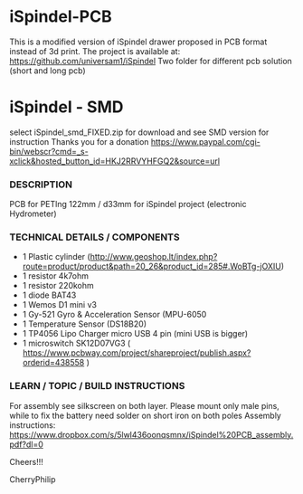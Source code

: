 # iSpindel-PCB
This is a modified version of iSpindel drawer proposed in PCB format instead of 3d print. The project is available at: https://github.com/universam1/iSpindel
Two folder for different pcb solution (short and long pcb)

# iSpindel - SMD  
select iSpindel_smd_FIXED.zip for download and see SMD version for instruction 
Thanks you for a donation 
https://www.paypal.com/cgi-bin/webscr?cmd=_s-xclick&hosted_button_id=HKJ2RRVYHFGQ2&source=url


### DESCRIPTION
PCB for PETlng 122mm / d33mm for iSpindel project (electronic Hydrometer)

### TECHNICAL DETAILS / COMPONENTS
- 1 Plastic cylinder (http://www.geoshop.lt/index.php?route=product/product&path=20_26&product_id=285#.WoBTg-jOXIU)
- 1 resistor 4k7ohm
- 1 resistor 220kohm
- 1 diode BAT43
- 1 Wemos D1 mini v3
- 1 Gy-521 Gyro & Acceleration Sensor (MPU-6050
- 1 Temperature Sensor (DS18B20)
- 1 TP4056 Lipo Charger micro USB 4 pin (mini USB is bigger)
- 1 microswitch SK12D07VG3
( https://www.pcbway.com/project/shareproject/publish.aspx?orderid=438558 )

### LEARN / TOPIC / BUILD INSTRUCTIONS
For assembly see silkscreen on both layer.
Please mount only male pins, while to fix the battery need solder on short iron on both poles
Assembly instructions: https://www.dropbox.com/s/5lwl436oonqsmnx/iSpindel%20PCB_assembly.pdf?dl=0

Cheers!!!

CherryPhilip
